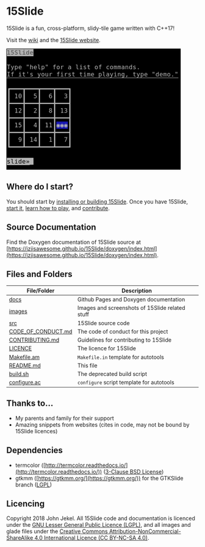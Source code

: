 # 15Slide
15Slide is a fun, cross-platform, slidy-tile game written with C++17!

Visit the [wiki](https://github.com/JZJisawesome/15Slide/wiki/) and the [15Slide website](https://jzjisawesome.github.io/15Slide/).

<img src="https://raw.githubusercontent.com/JZJisawesome/15Slide/master/images/15Slide_terminal.png" alt="CommandUI 15Slide"/>

## Where do I start?
You should start by [installing or building 15Slide](https://jzjisawesome.github.io/15Slide/Installing-15Slide). Once you have 15Slide, [start it](https://jzjisawesome.github.io/15Slide/Running-15Slide), [learn how to play](https://jzjisawesome.github.io/15Slide/How-to-play), and [contribute](https://github.com/JZJisawesome/15Slide/blob/master/CONTRIBUTING.md).

## Source Documentation
Find the Doxygen documentation of 15Slide source at [https://jzjisawesome.github.io/15Slide/doxygen/index.html](https://jzjisawesome.github.io/15Slide/doxygen/index.html).

## Files and Folders
File/Folder|Description
-----------|-----------
[docs](https://github.com/JZJisawesome/15Slide/tree/master/docs)|Github Pages and Doxygen documentation
[images](https://github.com/JZJisawesome/15Slide/tree/master/images)|Images and screenshots of 15Slide related stuff
[src](https://github.com/JZJisawesome/15Slide/tree/master/src)|15Slide source code
[CODE_OF_CONDUCT.md](https://github.com/JZJisawesome/15Slide/blob/master/CODE_OF_CONDUCT.md)|The code of conduct for this project
[CONTRIBUTING.md](https://github.com/JZJisawesome/15Slide/blob/master/CONTRIBUTING.md)|Guidelines for contributing to 15Slide
[LICENCE](https://github.com/JZJisawesome/15Slide/blob/master/LICENSE)|The licence for 15Slide
[Makefile.am](https://github.com/JZJisawesome/15Slide/blob/fix-building/Makefile.am)|`Makefile.in` template for autotools
[README.md](https://github.com/JZJisawesome/15Slide/blob/master/README.md)|This file
[build.sh](https://github.com/JZJisawesome/15Slide/blob/master/build.sh)|The deprecated build script
[configure.ac](https://github.com/JZJisawesome/15Slide/blob/fix-building/configure.ac)|`configure` script template for autotools

## Thanks to...
* My parents and family for their support
* Amazing snippets from websites (cites in code, may not be bound by 15Slide licences)

## Dependencies
* termcolor ([http://termcolor.readthedocs.io/](http://termcolor.readthedocs.io/)) ([3-Clause BSD License](https://opensource.org/licenses/BSD-3-Clause))
* gtkmm ([https://gtkmm.org/](https://gtkmm.org/)) for the GTKSlide branch ([LGPL](https://www.gnu.org/copyleft/lesser.html))

## Licencing
Copyright 2018 John Jekel. All 15Slide code and documentation is licenced under the [GNU Lesser General Public Licence (LGPL)](https://www.gnu.org/copyleft/lesser.html), and all images and glade files under the [Creative Commons Attribution-NonCommercial-ShareAlike 4.0 International Licence (CC BY-NC-SA 4.0)](https://creativecommons.org/licenses/by-nc-sa/4.0/).
